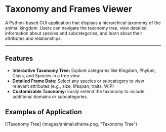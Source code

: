 # **Taxonomy and Frames Viewer**

A Python-based GUI application that displays a hierarchical taxonomy of the animal kingdom. Users can navigate the taxonomy tree, view detailed information about species and subcategories, and learn about their attributes and relationships.

---

## **Features**
- **Interactive Taxonomy Tree:** Explore categories like Kingdom, Phylum, Class, and Species in a tree view
- **Detailed Frame Data:** Select any species or subcategory to view relevant attributes (e.g., size, lifespan, traits, WIP)
- **Customizable Taxonomy:** Easily extend the taxonomy to include additional domains or subcategories.


## **Examples of Application**
![Taxonomy Tree] (images/animaliaframe.png, "Taxonomy Tree")